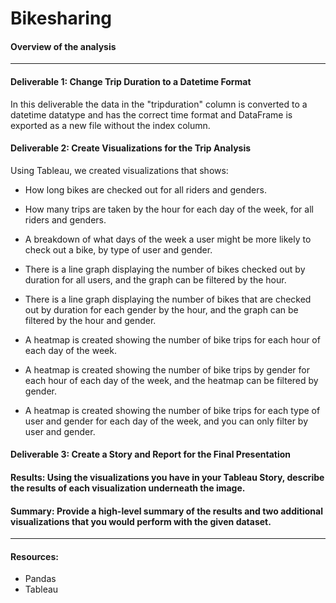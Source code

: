 # Bikesharing

#### Overview of the analysis

---

#### Deliverable 1: Change Trip Duration to a Datetime Format
In this deliverable the data in the "tripduration" column is converted to a datetime datatype and has the correct time format and DataFrame is exported as a new file without the index column.

#### Deliverable 2: Create Visualizations for the Trip Analysis
Using Tableau, we created visualizations that shows:
- How long bikes are checked out for all riders and genders.
- How many trips are taken by the hour for each day of the week, for all riders and genders.
- A breakdown of what days of the week a user might be more likely to check out a bike, by type of user and gender.

- There is a line graph displaying the number of bikes checked out by duration for all users, and the graph can be filtered by the hour.
- There is a line graph displaying the number of bikes that are checked out by duration for each gender by the hour, and the graph can be filtered by the hour and gender.
- A heatmap is created showing the number of bike trips for each hour of each day of the week.
- A heatmap is created showing the number of bike trips by gender for each hour of each day of the week, and the heatmap can be filtered by gender.
- A heatmap is created showing the number of bike trips for each type of user and gender for each day of the week, and you can only filter by user and gender.

#### Deliverable 3: Create a Story and Report for the Final Presentation

#### Results: Using the visualizations you have in your Tableau Story, describe the results of each visualization underneath the image.

#### Summary: Provide a high-level summary of the results and two additional visualizations that you would perform with the given dataset.
---
#### Resources:
- Pandas
- Tableau
